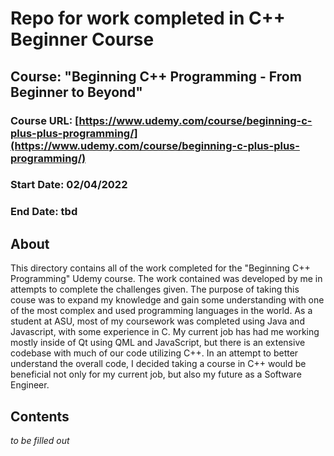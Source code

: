 # Repo for work completed in C++ Beginner Course
## Course: "Beginning C++ Programming - From Beginner to Beyond"
### Course URL: [https://www.udemy.com/course/beginning-c-plus-plus-programming/](https://www.udemy.com/course/beginning-c-plus-plus-programming/)
### Start Date: 02/04/2022
### End Date: tbd

## About

This directory contains all of the work completed for the "Beginning C++ Programming" Udemy course.  The work contained was developed by me in attempts to complete the challenges given.  The purpose of taking this couse was to expand my knowledge and gain some understanding with one of the most complex and used programming languages in the world.  As a student at ASU, most of my coursework was completed using Java and Javascript, with some experience in C.  My current job has had me working mostly inside of Qt using QML and JavaScript, but there is an extensive codebase with much of our code utilizing C++.  In an attempt to better understand the overall code, I decided taking a course in C++ would be beneficial not only for my current job, but also my future as a Software Engineer.

## Contents

_to be filled out_
